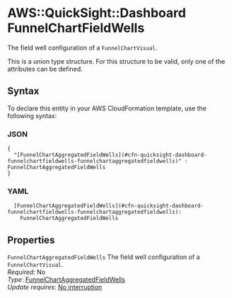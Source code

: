 # AWS::QuickSight::Dashboard FunnelChartFieldWells<a name="aws-properties-quicksight-dashboard-funnelchartfieldwells"></a>

The field well configuration of a `FunnelChartVisual`\.

This is a union type structure\. For this structure to be valid, only one of the attributes can be defined\.

## Syntax<a name="aws-properties-quicksight-dashboard-funnelchartfieldwells-syntax"></a>

To declare this entity in your AWS CloudFormation template, use the following syntax:

### JSON<a name="aws-properties-quicksight-dashboard-funnelchartfieldwells-syntax.json"></a>

```
{
  "[FunnelChartAggregatedFieldWells](#cfn-quicksight-dashboard-funnelchartfieldwells-funnelchartaggregatedfieldwells)" : FunnelChartAggregatedFieldWells
}
```

### YAML<a name="aws-properties-quicksight-dashboard-funnelchartfieldwells-syntax.yaml"></a>

```
  [FunnelChartAggregatedFieldWells](#cfn-quicksight-dashboard-funnelchartfieldwells-funnelchartaggregatedfieldwells): 
    FunnelChartAggregatedFieldWells
```

## Properties<a name="aws-properties-quicksight-dashboard-funnelchartfieldwells-properties"></a>

`FunnelChartAggregatedFieldWells`  <a name="cfn-quicksight-dashboard-funnelchartfieldwells-funnelchartaggregatedfieldwells"></a>
The field well configuration of a `FunnelChartVisual`\.  
*Required*: No  
*Type*: [FunnelChartAggregatedFieldWells](aws-properties-quicksight-dashboard-funnelchartaggregatedfieldwells.md)  
*Update requires*: [No interruption](https://docs.aws.amazon.com/AWSCloudFormation/latest/UserGuide/using-cfn-updating-stacks-update-behaviors.html#update-no-interrupt)